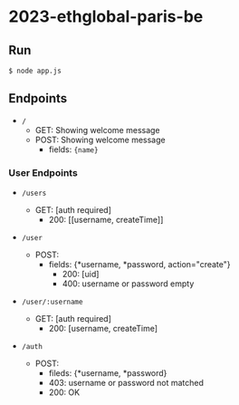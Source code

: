 # 2023-ethglobal-paris-be

## Run
`$ node app.js`

## Endpoints
- `/`
  -  GET: Showing welcome message
  -  POST: Showing welcome message
     - fields: `{name}`

### User Endpoints
- `/users`
  - GET: [auth required] 
    - 200: [[username, createTime]]

- `/user`
  - POST:
    - fields: {*username, *password, action="create"}
      - 200: [uid]
      - 400: username or password empty

- `/user/:username`
  - GET: [auth required]
    - 200: [username, createTime]

- `/auth`
  - POST:
    - fileds: {*username, *password}
    - 403: username or password not matched
    - 200: OK